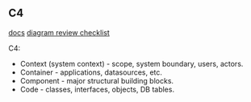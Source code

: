 C4
-

[docs](https://c4model.com/)
[diagram review checklist](https://c4model.com/diagrams/checklist)

C4:
* Context (system context) - scope, system boundary, users, actors.
* Container - applications, datasources, etc.
* Component - major structural building blocks.
* Code - classes, interfaces, objects, DB tables.

